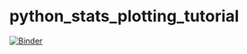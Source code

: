 # python_stats_plotting_tutorial
[![Binder](http://mybinder.org/badge_logo.svg)](https://mybinder.org/v2/gh/ksorathia23/7030_conda_binder/r40_py39)
